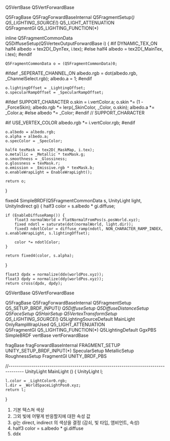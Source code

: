 Q5VertBase
        Q5VertForwardBase

Q5FragBase
        Q5FragForwardBaseInternal
                Q5FragmentSetup(*)
                Q5_LIGHTING_SOURCE(*) 
                Q5_LIGHT_ATTENUATION               
                Q5FragmentGI
                Q5_LIGHTING_FUNCTION(*)



inline Q5FragmentCommonData Q5DiffuseSetup(Q5VertexOutputForwardBase i)
{
#if DYNAMIC_TEX_ON
	half4 albedo = tex2D(_DynTex, i.tex);
#else
	half4 albedo = tex2D(_MainTex, i.tex);
#endif

	Q5FragmentCommonData o = (Q5FragmentCommonData)0;

#ifdef _SEPERATE_CHANNEL_ON
	albedo.rgb = dot(albedo.rgb, _ChannelSelect.rgb);
	albedo.a = 1;
#endif

	o.lightingOffset = _LightingOffset;
	o.specularRampOffset = _SpecularRampOffset;

#ifdef SUPPORT_CHARACTER
	o.skin = i.vertColor.a;
	o.skin *= (1 - _ForceSkin);
	albedo.rgb *= lerp(_SkinColor, _Color, o.skin);
	albedo.a *= _Color.a;
#else
	albedo *= _Color;
#endif // SUPPORT_CHARACTER

#if USE_VERTEX_COLOR
	albedo.rgb *= i.vertColor.rgb;
#endif

	o.albedo = albedo.rgb;
    o.alpha = albedo.a;
	o.specColor = _SpecColor;

	half4 texMask = tex2D(_MaskMap, i.tex);
	o.metallic = _Metallic * texMask.g;
	o.smoothness = _Glossiness;
	o.glossness = texMask.r;
	o.emission = _Emissive.rgb * texMask.b;
	o.enableWrapLight = EnableWrapLight();
	
	return o;
}

fixed4 SimpleBRDF(Q5FragmentCommonData s, UnityLight light, UnityIndirect gi)
{
	half3 color = s.albedo * gi.diffuse;

	if (EnableDiffuseRamp()) {
		float3 normalWorld = FlatNormalFromPos(s.posWorld.xyz);
		fixed ndotl = saturate(dot(normalWorld, light.dir));
		fixed3 ndotlColor = diffuse_ramp(ndotl, NON_CHARACTER_RAMP_INDEX, s.enableWrapLight, s.lightingOffset);
		
		color *= ndotlColor;
	}
		
	return fixed4(color, s.alpha);
}


	float3 dpdx = normalize(ddx(worldPos.xyz));
	float3 dpdy = normalize(ddy(worldPos.xyz));
	return cross(dpdx, dpdy);


Q5VertBase
        Q5VertForwardBase

Q5FragBase
        Q5FragForwardBaseInternal
                Q5FragmentSetup
						Q5_SETUP_BRDF_INPUT(*)
							Q5DiffuseSetup
							Q5DiffuseDistanceSetup
							Q5FaceSetup
							Q5HairSetup
							Q5VertexTransformSetup
                Q5_LIGHTING_SOURCE(*) 
                        Q5LightingSourceDefault
                                MainLight
                                OnlyRampWrapUsed
                Q5_LIGHT_ATTENUATION               
                Q5FragmentGI
                Q5_LIGHTING_FUNCTION(*)
                        Q5LightingDefault
                                GgxPBS
                                SimpleBRDF
vertBase
	vertForwardBase

fragBase
    fragForwardBaseInternal
		FRAGMENT_SETUP
			UNITY_SETUP_BRDF_INPUT(*)
				SpecularSetup
				MetallicSetup
				RoughnessSetup
        FragmentGI
        UNITY_BRDF_PBS
				
					
//-------------------------------------------------------------------------------------
UnityLight MainLight ()
{
    UnityLight l;

    l.color = _LightColor0.rgb;
    l.dir = _WorldSpaceLightPos0.xyz;
    return l;
}


1. 기본 텍스쳐 색상
2. 그외 빛에 어떻게 반응할지에 대한 속성 값
3. gi는 direct, indirect 의 색상을 결정 (감쇠, 빛 타입, 앰비언트, 속성)
4. half3 color = s.albedo * gi.diffuse 
5. ddx 